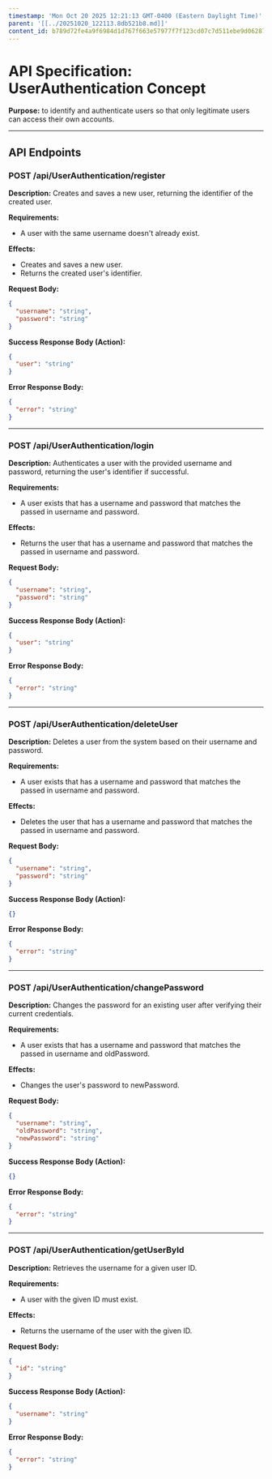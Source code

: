 ```yaml
---
timestamp: 'Mon Oct 20 2025 12:21:13 GMT-0400 (Eastern Daylight Time)'
parent: '[[../20251020_122113.8db521b8.md]]'
content_id: b789d72fe4a9f6984d1d767f663e57977f7f123cd07c7d511ebe9d062878d952
---
```


# API Specification: UserAuthentication Concept

**Purpose:** to identify and authenticate users so that only legitimate users can access their own accounts.

***

## API Endpoints

### POST /api/UserAuthentication/register

**Description:** Creates and saves a new user, returning the identifier of the created user.

**Requirements:**

* A user with the same username doesn't already exist.

**Effects:**

* Creates and saves a new user.
* Returns the created user's identifier.

**Request Body:**

```json
{
  "username": "string",
  "password": "string"
}
```

**Success Response Body (Action):**

```json
{
  "user": "string"
}
```

**Error Response Body:**

```json
{
  "error": "string"
}
```

***

### POST /api/UserAuthentication/login

**Description:** Authenticates a user with the provided username and password, returning the user's identifier if successful.

**Requirements:**

* A user exists that has a username and password that matches the passed in username and password.

**Effects:**

* Returns the user that has a username and password that matches the passed in username and password.

**Request Body:**

```json
{
  "username": "string",
  "password": "string"
}
```

**Success Response Body (Action):**

```json
{
  "user": "string"
}
```

**Error Response Body:**

```json
{
  "error": "string"
}
```

***

### POST /api/UserAuthentication/deleteUser

**Description:** Deletes a user from the system based on their username and password.

**Requirements:**

* A user exists that has a username and password that matches the passed in username and password.

**Effects:**

* Deletes the user that has a username and password that matches the passed in username and password.

**Request Body:**

```json
{
  "username": "string",
  "password": "string"
}
```

**Success Response Body (Action):**

```json
{}
```

**Error Response Body:**

```json
{
  "error": "string"
}
```

***

### POST /api/UserAuthentication/changePassword

**Description:** Changes the password for an existing user after verifying their current credentials.

**Requirements:**

* A user exists that has a username and password that matches the passed in username and oldPassword.

**Effects:**

* Changes the user's password to newPassword.

**Request Body:**

```json
{
  "username": "string",
  "oldPassword": "string",
  "newPassword": "string"
}
```

**Success Response Body (Action):**

```json
{}
```

**Error Response Body:**

```json
{
  "error": "string"
}
```

***

### POST /api/UserAuthentication/getUserById

**Description:** Retrieves the username for a given user ID.

**Requirements:**

* A user with the given ID must exist.

**Effects:**

* Returns the username of the user with the given ID.

**Request Body:**

```json
{
  "id": "string"
}
```

**Success Response Body (Action):**

```json
{
  "username": "string"
}
```

**Error Response Body:**

```json
{
  "error": "string"
}
```

